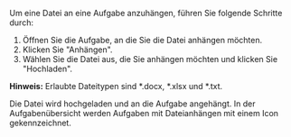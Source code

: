 Um eine Datei an eine Aufgabe anzuhängen, führen Sie folgende Schritte durch:

1. Öffnen Sie die Aufgabe, an die Sie die Datei anhängen möchten.
1. Klicken Sie "Anhängen".
1. Wählen Sie die Datei aus, die Sie anhängen möchten und klicken Sie "Hochladen".

 **Hinweis:** Erlaubte Dateitypen sind *.docx, *.xlsx und *.txt. 

Die Datei wird hochgeladen und an die Aufgabe angehängt. In der Aufgabenübersicht werden Aufgaben mit Dateianhängen mit einem Icon gekennzeichnet. 